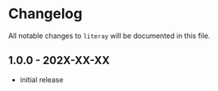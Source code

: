 # Changelog
All notable changes to `literay` will be documented in this file.

## 1.0.0 - 202X-XX-XX
- initial release
